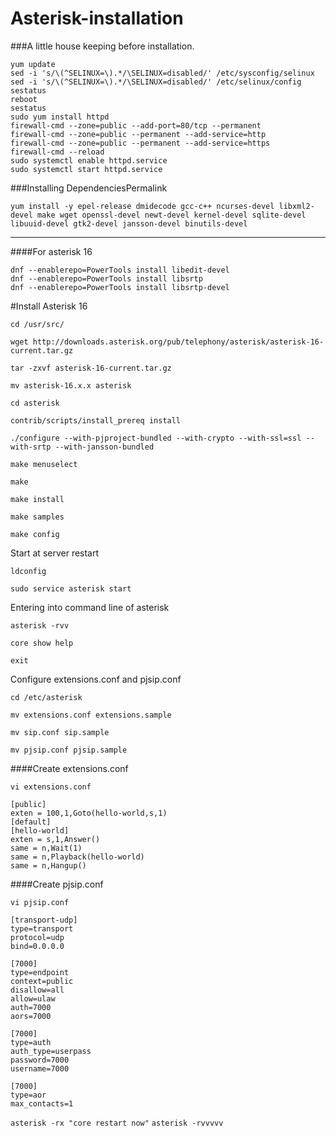 # Asterisk-installation

###A little house keeping before installation.
```shell
yum update
sed -i 's/\(^SELINUX=\).*/\SELINUX=disabled/' /etc/sysconfig/selinux
sed -i 's/\(^SELINUX=\).*/\SELINUX=disabled/' /etc/selinux/config
sestatus
reboot
sestatus
sudo yum install httpd
firewall-cmd --zone=public --add-port=80/tcp --permanent
firewall-cmd --zone=public --permanent --add-service=http
firewall-cmd --zone=public --permanent --add-service=https
firewall-cmd --reload
sudo systemctl enable httpd.service
sudo systemctl start httpd.service
```

###Installing DependenciesPermalink

```shell
yum install -y epel-release dmidecode gcc-c++ ncurses-devel libxml2-devel make wget openssl-devel newt-devel kernel-devel sqlite-devel libuuid-devel gtk2-devel jansson-devel binutils-devel
```
-----------------------------------
####For asterisk 16
```shell
dnf --enablerepo=PowerTools install libedit-devel
dnf --enablerepo=PowerTools install libsrtp
dnf --enablerepo=PowerTools install libsrtp-devel
```

#Install Asterisk 16
```shell
cd /usr/src/
```
```shell
wget http://downloads.asterisk.org/pub/telephony/asterisk/asterisk-16-current.tar.gz
```
```shell
tar -zxvf asterisk-16-current.tar.gz
```
```shell
mv asterisk-16.x.x asterisk
```
```shell
cd asterisk
```

```shell
contrib/scripts/install_prereq install
```
```shell
./configure --with-pjproject-bundled --with-crypto --with-ssl=ssl --with-srtp --with-jansson-bundled
```
```shell
make menuselect
```
```shell
make
```
```shell
make install
```
```shell
make samples
```
```shell
make config
```

Start at server restart
```shell
ldconfig
```
```shell
sudo service asterisk start
```

Entering into command line of asterisk
```shell
asterisk -rvv
```
```shell
core show help
```
```shell
exit
```

Configure extensions.conf and pjsip.conf
```shell
cd /etc/asterisk
```
```shell
mv extensions.conf extensions.sample
```
```shell
mv sip.conf sip.sample
```
```shell
mv pjsip.conf pjsip.sample
```

####Create extensions.conf
```shell
vi extensions.conf
```
```
[public]
exten = 100,1,Goto(hello-world,s,1)
[default]
[hello-world]
exten = s,1,Answer()
same = n,Wait(1)
same = n,Playback(hello-world)
same = n,Hangup()
```
####Create pjsip.conf
```shell
vi pjsip.conf
```
```
[transport-udp]
type=transport
protocol=udp
bind=0.0.0.0

[7000]
type=endpoint
context=public
disallow=all
allow=ulaw
auth=7000
aors=7000

[7000]
type=auth
auth_type=userpass
password=7000
username=7000

[7000]
type=aor
max_contacts=1
```

`asterisk -rx "core restart now"`
`asterisk -rvvvvv`
